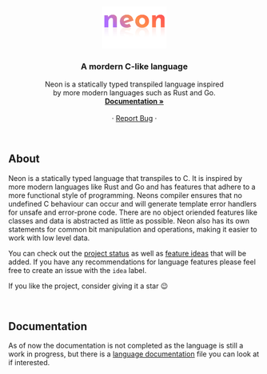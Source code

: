 <br />
<div align="center">
  <img src=".github/logo.svg" alt="Logo" width="130">

  <h3 align="center">A mordern C-like language</h3>

  <p align="center">
    Neon is a statically typed transpiled language inspired
    <br>
    by more modern languages such as Rust and Go.
    <br />
    <a href="https://github.com/jesperkha/neon/blob/main/docs/lang.md"><strong>Documentation »</strong></a>
    <br />
    <br />
    <!-- <a href="https://github.com/jesperkha/Fizz/tree/main/examples">Examples</a> -->
    ·
    <a href="https://github.com/jesperkha/Fizz/issues">Report Bug</a>
    ·
    <!-- <a href="#installation">Download</a> -->
  </p>
</div>

<br>

## About

Neon is a statically typed language that transpiles to C. It is inspired by more modern languages like Rust and Go and has features that adhere to a more functional style of programming. Neons compiler ensures that no undefined C behaviour can occur and will generate template error handlers for unsafe and error-prone code. There are no object oriended features like classes and data is abstracted as little as possible. Neon also has its own statements for common bit manipulation and operations, making it easier to work with low level data.

You can check out the [project status](changelog.md) as well as [feature ideas](ideas.md) that will be added. If you have any recommendations for language features please feel free to create an issue with the `idea` label.

If you like the project, consider giving it a star 😉

<br>

## Documentation

As of now the documentation is not completed as the language is still a work in progress, but there is a [language documentation](docs/lang.md) file you can look at if interested.
